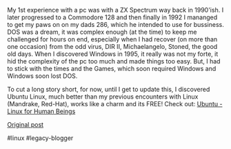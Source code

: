 <!--
date: '2005-04-16'
published: true
slug: 2005-04-ubuntu-linux-for-human-beings_16
time_to_read: 5
title: Ubuntu - Linux for Human Beings
-->

My 1st experience with a pc was with a ZX Spectrum way back in 1990'ish. I later progressed to a Commodore 128 and then finally in 1992 I mananged to get my paws on on my dads 286, which he intended to use for bussiness. DOS was a dream, it was complex enough (at the time) to keep me challenged for hours on end, especially when I had recover (on more than one occasion) from the odd virus, DIR II, Michaelangelo, Stoned, the good old days. When I discovered Windows in 1995, it really was not my forte, it hid the complexity of the pc too much and made things too easy. But, I had to stick with the times and the Games, which soon required Windows and Windows soon lost DOS.  
  
  
To cut a long story short, for now, until I get to update this, I discovered Ubuntu Linux, much better than my previous encounters with Linux (Mandrake, Red-Hat), works like a charm and its FREE! Check out: [Ubuntu - Linux for Human Beings](http://ubuntulinux.org/)

[Original post](https://ysfk.blogspot.com/2005/04/ubuntu-linux-for-human-beings_16.html)

#linux #legacy-blogger 